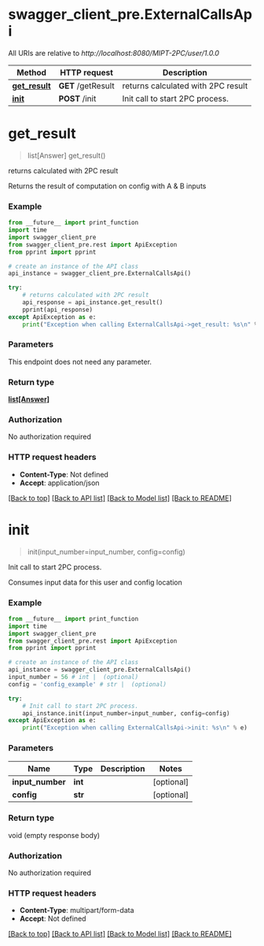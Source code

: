 # swagger_client_pre.ExternalCallsApi

All URIs are relative to *http://localhost:8080/MIPT-2PC/user/1.0.0*

Method | HTTP request | Description
------------- | ------------- | -------------
[**get_result**](ExternalCallsApi.md#get_result) | **GET** /getResult | returns calculated with 2PC result
[**init**](ExternalCallsApi.md#init) | **POST** /init | Init call to start 2PC process.

# **get_result**
> list[Answer] get_result()

returns calculated with 2PC result

Returns the result of computation on config with A & B inputs

### Example
```python
from __future__ import print_function
import time
import swagger_client_pre
from swagger_client_pre.rest import ApiException
from pprint import pprint

# create an instance of the API class
api_instance = swagger_client_pre.ExternalCallsApi()

try:
    # returns calculated with 2PC result
    api_response = api_instance.get_result()
    pprint(api_response)
except ApiException as e:
    print("Exception when calling ExternalCallsApi->get_result: %s\n" % e)
```

### Parameters
This endpoint does not need any parameter.

### Return type

[**list[Answer]**](Answer.md)

### Authorization

No authorization required

### HTTP request headers

 - **Content-Type**: Not defined
 - **Accept**: application/json

[[Back to top]](#) [[Back to API list]](../README.md#documentation-for-api-endpoints) [[Back to Model list]](../README.md#documentation-for-models) [[Back to README]](../README.md)

# **init**
> init(input_number=input_number, config=config)

Init call to start 2PC process.

Consumes input data for this user and config location

### Example
```python
from __future__ import print_function
import time
import swagger_client_pre
from swagger_client_pre.rest import ApiException
from pprint import pprint

# create an instance of the API class
api_instance = swagger_client_pre.ExternalCallsApi()
input_number = 56 # int |  (optional)
config = 'config_example' # str |  (optional)

try:
    # Init call to start 2PC process.
    api_instance.init(input_number=input_number, config=config)
except ApiException as e:
    print("Exception when calling ExternalCallsApi->init: %s\n" % e)
```

### Parameters

Name | Type | Description  | Notes
------------- | ------------- | ------------- | -------------
 **input_number** | **int**|  | [optional] 
 **config** | **str**|  | [optional] 

### Return type

void (empty response body)

### Authorization

No authorization required

### HTTP request headers

 - **Content-Type**: multipart/form-data
 - **Accept**: Not defined

[[Back to top]](#) [[Back to API list]](../README.md#documentation-for-api-endpoints) [[Back to Model list]](../README.md#documentation-for-models) [[Back to README]](../README.md)

